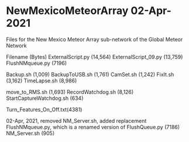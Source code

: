 # NewMexicoMeteorArray 02-Apr-2021
Files for the New Mexico Meteor Array sub-network of the Global Meteor Network

Filename		(Bytes)
ExternalScript.py	(14,564)
ExternalScript_09.py	(13,759)
FlushNMqueue.py		(7196)

Backup.sh		(1,009)
BackupToUSB.sh		(1,761)
CamSet.sh		(1,242)
FixIt.sh		(3,162)
TimeLapse.sh		(8,986)

move_to_RMS.sh		(1,693)
RecordWatchdog.sh	(8,126)
StartCaptureWatchdog.sh	(634)

Turn_Features_On_Off.txt(4381)

02-Apr, 2021, removed NM_Server.sh, added replacement FlushNMqueue.py,
which is a renamed version of FlushQueue.py (7186)
NM_Server.sh		(905)

